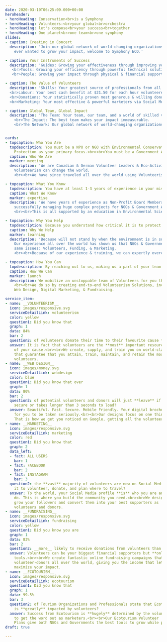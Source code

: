```yaml
---
date: 2020-03-10T06:25:09.000+00:00
heroheader:
- heroHeading: Conservation<br>is a Symphony
- heroHeading: Volunteers:<br>your global<br>orchestra
- heroHeading: let's compose<br>your success<br>together
- heroHeading: One planet<br>one team<br>one symphony
slides:
- caption: Creating in Concert
  description: 'Join our global network of world-changing organizations. If you have
    ever wanted to grow your impact, welcome to Symphony ECO.'

- caption: Your Instruments of Success
  description: 'Guides: Growing your effectiveness through improving your skills.
   <br>Tools: Growing your efficiency through powerful technical solutions.
   <br>People: Growing your impact through physical & financial support.'

- caption: The Value of Volunteers
  description: 'Skills: Your greatest source of professionals from all over the world.
  <br>Labour: Your best cash benefit at $21.50 for each hour volunteered.
  <br>Donations: Your statistically proven most generous & willing donors.
  <br>Marketing: Your most effective & powerful marketers via Social Media.'

- caption: Global Team, Global Impact
  description: 'The Team: Your team, our team, and a world of skilled volunteers.
    <br>The Impact: The best team makes your impact immeasurable.
    <br>The Network: Our global network of world-changing organizations.'


cards:
- topcaption: Who You Are
  topdescription: You must be a NPO or NGO with Environmental Conservation or Animal/Plant
    Protection as your primary focus.<br><br>You must be a Government Agency who has Sustainable Ecotourism as your primary focus.<br><br>You must have a critical need for Volunteers, Funding, & Marketing.
  caption: Who We Are
  marker: meeting
  description: 'We are Canadian & German Volunteer Leaders & Eco-Activists who met at a Non-Profit Organization & realized that
    Volunteerism can change the world.
    <br><br>We have since traveled all over the world using Volunteerism Solutions to massively grow the impact of Environmental Conservation NPOs/NGOs & Ecotourism-driven Government Agencies by providing skilled Volunteers, Funding, & Marketing.'

- topcaption: What You Know
  topdescription: You have at least 1-3 years of experience in your mission to protect the environment & understand what key resources are missing to take your impact to the next level.<br><br>You know the incredible value brought by excellent Volunteers & are familiar with the frustrations of not having enough Volunteers, Funding, & Marketing.
  caption: What We Know
  marker: expertise
  description: 'We have years of experience as Non-Profit Board Members, Technologists, & Project Managers 
    successfully managing huge complex projects for NGOs & Government Agencies.
    <br><br>This is all supported by an education in Environmental Sciences, Volunteer Leadership, Business, Technology, & Project Management.'

- topcaption: Why You Help
  topdescription: Because you understand how critical it is to protect our environment.<br><br>Because you believe in how much growth you can bring to your environment, economy, & society with just the right tools to help.<br><br>Because you understand the value of bringing together a team to make your visions a reality.
  caption: Why We Help 
  marker: learning
  description: 'Because will not stand by when the environment is in such peril.<br><br>
    Our experience all over the world has shown us that NGOs & Governments have great determination but are limited by the exact
    same issues: Volunteers, Funding, & Marketing.
    <br><br>Because of our experience & training, we can expertly overcome these specific issues using Volunteers.'

- topcaption: How You Can
  topdescription: By reaching out to us, making us a part of your team while becoming part of our global network.<br><br>By getting all of the most wonderful, generous, dedicated, & passionate volunteers you could ever want & knowing that they will help grow your positive impact on the environment only because they believe in you & your mission.
  caption: How We Can
  marker: launch
  description: We mobilize an unstoppable team of Volunteers for you that are your biggest marketers, donors, & skilled workforce.
    <br><br>We do so by creating end-to-end Volunteerism Solutions, including World-Class Planning, Management Tools, 
    Web Design, Digital Marketing, & Fundraising. 

service_item:
- name: __VOLUNTEERISM__
  icon: images/responsive.svg
  serviceDetailLink: volunteerism
  color: yellow
  question1: Did you know that
  graph: 1
  data: 84%
  bar: 2
  question2: of volunteers donate their time to their favourite cause **multiple** times each year?
  answer: It is fact that volunteers are the **most** important resource for the success
    of your cause.<br><br>We create, supply, and train you on world-class tools and training programs
    that guarantee that you attain, train, maintain, and retain the most excellent
    volunteers.
- name: __WEB DESIGN__
  icon: images/money.svg
  serviceDetailLink: webdesign
  color: blue
  question1: Did you know that over
  graph: 1
  data: 80%
  bar: 2
  question2: of potential volunteers and donors will just **leave** if your website is not
    secure or takes longer than 3 seconds to load?
  answer: Beautiful. Fast. Secure. Mobile Friendly. Your digital brochure **must** look professional
    for you to be taken seriously.<br><br>Our designs focus on one thing only - User Experience.
    That is how we get you noticed on Google, getting all the volunteers you need.
- name: __MARKETING__
  icon: images/responsive.svg
  serviceDetailLink: marketing
  color: red
  question1: Did you know that
  graph: 2
  data_left:
  - fact: ALL USERS
    bar: 1
  - fact: FACEBOOK
    bar: 2
  - fact: INSTAGRAM
    bar: 3
  question2: the **vast** majority of volunteers are now on Social Media, using
    it to volunteer, donate, and plan where to travel?
  answer: To the world, your Social Media profile **is** who you are and what you
    do. This is where you build the community you need.<br><br>We design Social Media profiles on all platforms that
    grow your followers and convert them into your best supporters as
    volunteers and donors.
- name: __FUNDRAISING__
  icon: images/responsive.svg
  serviceDetailLink: fundraising
  color: yellow
  question1: Did you know you are
  graph: 1
  data: 83%
  bar: 2
  question2: __more__ likely to receive donations from volunteers than non-volunteers?
  answer: Volunteers can be your biggest financial supporters but **only** if you give them the right
    tools.<br><br>We create fantastic online fundraising campaigns that reach
    volunteer-donors all over the world, giving you the income that lets you
    maximize your impact.
- name: __ECOTOURISM__
  icon: images/responsive.svg
  serviceDetailLink: ecotourism
  question1: Did you know that
  graph: 1
  data: 99.5%
  bar: 3
  question2: of Tourism Organizations and Professionals state that Ecotourism
    is **greatly** impacted by volunteers?
  answer: Success from Ecotourism is **hugely** determined by the volunteers you get to both help you manage tourists and
    to get the word out as marketers.<br><br>Our Ecotourism Volunteer
    Plans give both NGOs and Governments the best tools to grow while protecting nature first.
draft: true

---
```

